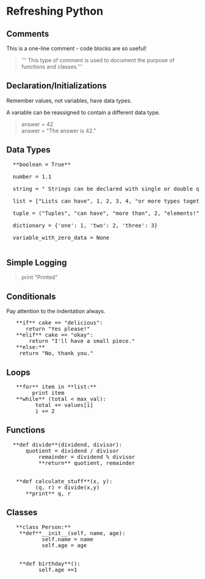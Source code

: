 # Refreshing Python

## Comments

 This is a one-line comment - code blocks are so useful!

 > ''' This type of comment is used to document the purpose of functions and classes.'''

## Declaration/Initializations

  Remember values, not variables, have data types.

  A variable can be reassigned to contain a different data type.

 > answer = 42<br>
 > answer = "The answer is 42."


## Data Types
<pre>
  **boolean = True**

  number = 1.1

  string = " Strings can be declared with single or double quotes."

  list = ["Lists can have", 1, 2, 3, 4, "or more types together!"]

  tuple = ("Tuples", "can have", "more than", 2, "elements!") 

  dictionary = {'one': 1, 'two': 2, 'three': 3}

  variable_with_zero_data = None

</pre>

## Simple Logging

 > print "Printed" 

## Conditionals

  Pay attention to the indentation always.  
<pre>
   **if** cake == "delicious":
      return "Yes please!"
   **elif** cake == "okay":
       return "I'll have a small piece."
   **else:**
  	return "No, thank you."
</pre>

## Loops
 <pre>
   **for** item in **list:**
  	    print item
   **while** (total < max_val):
   	     total += values[i]
   	     i += 2
</pre>

## Functions
<pre>
  **def divide**(dividend, divisor):
  	  quotient = dividend / divisor
    	  remainder = dividend % divisor
     	  **return** quotient, remainder
 

   **def calculate_stuff**(x, y):
         (q, r) = divide(x,y)
  	  **print** q, r
</pre>

## Classes
<pre>
   **class Person:**
  	**def**__init__(self, name, age):
  	       self.name = name
   	       self.age = age
  
  
  	**def birthday**():
   	      self.age +=1
</pre>

 
